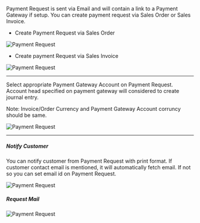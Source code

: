 Payment Request is sent via Email and will contain a link to a Payment Gateway if setup. You can create payment request via Sales Order or Sales Invoice.

- Create Payment Request via Sales Order
<img class="screenshot" alt="Payment Request" src="{{docs_base_url}}/assets/img/accounts/pr-from-so.png">

- Create payment Request via Sales Invoice
<img class="screenshot" alt="Payment Request" src="{{docs_base_url}}/assets/img/accounts/pr-from-si.png">

---

Select appropriate Payment Gateway Account on Payment Request. Account head specified on payment gateway will 
considered to create journal entry. 

Note: Invoice/Order Currency and Payment Gateway Account corruncy should be same.

<img class="screenshot" alt="Payment Request" src="{{docs_base_url}}/assets/img/accounts/pr-details-1.png">

---

##### Notify Customer
You can notify customer from Payment Request with print format. If customer contact email is mentioned, it will automatically fetch email. If not so you can set email id on Payment Request. 

<img class="screenshot" alt="Payment Request" src="{{docs_base_url}}/assets/img/accounts/pr-details-2.png">

##### Request Mail
<img class="screenshot" alt="Payment Request" src="{{docs_base_url}}/assets/img/accounts/pr-email.png">


